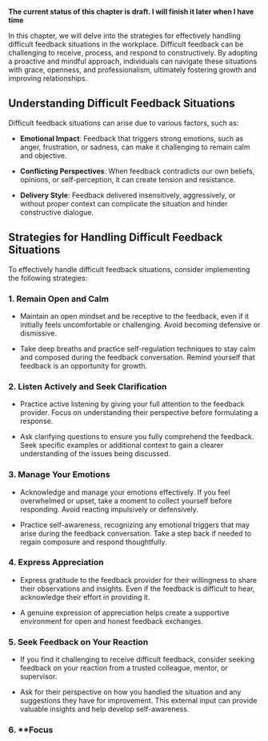 **The current status of this chapter is draft. I will finish it later when I have time**

In this chapter, we will delve into the strategies for effectively handling difficult feedback situations in the workplace. Difficult feedback can be challenging to receive, process, and respond to constructively. By adopting a proactive and mindful approach, individuals can navigate these situations with grace, openness, and professionalism, ultimately fostering growth and improving relationships.

Understanding Difficult Feedback Situations
-------------------------------------------

Difficult feedback situations can arise due to various factors, such as:

* **Emotional Impact**: Feedback that triggers strong emotions, such as anger, frustration, or sadness, can make it challenging to remain calm and objective.

* **Conflicting Perspectives**: When feedback contradicts our own beliefs, opinions, or self-perception, it can create tension and resistance.

* **Delivery Style**: Feedback delivered insensitively, aggressively, or without proper context can complicate the situation and hinder constructive dialogue.

Strategies for Handling Difficult Feedback Situations
-----------------------------------------------------

To effectively handle difficult feedback situations, consider implementing the following strategies:

### 1. **Remain Open and Calm**

* Maintain an open mindset and be receptive to the feedback, even if it initially feels uncomfortable or challenging. Avoid becoming defensive or dismissive.

* Take deep breaths and practice self-regulation techniques to stay calm and composed during the feedback conversation. Remind yourself that feedback is an opportunity for growth.

### 2. **Listen Actively and Seek Clarification**

* Practice active listening by giving your full attention to the feedback provider. Focus on understanding their perspective before formulating a response.

* Ask clarifying questions to ensure you fully comprehend the feedback. Seek specific examples or additional context to gain a clearer understanding of the issues being discussed.

### 3. **Manage Your Emotions**

* Acknowledge and manage your emotions effectively. If you feel overwhelmed or upset, take a moment to collect yourself before responding. Avoid reacting impulsively or defensively.

* Practice self-awareness, recognizing any emotional triggers that may arise during the feedback conversation. Take a step back if needed to regain composure and respond thoughtfully.

### 4. **Express Appreciation**

* Express gratitude to the feedback provider for their willingness to share their observations and insights. Even if the feedback is difficult to hear, acknowledge their effort in providing it.

* A genuine expression of appreciation helps create a supportive environment for open and honest feedback exchanges.

### 5. **Seek Feedback on Your Reaction**

* If you find it challenging to receive difficult feedback, consider seeking feedback on your reaction from a trusted colleague, mentor, or supervisor.

* Ask for their perspective on how you handled the situation and any suggestions they have for improvement. This external input can provide valuable insights and help develop self-awareness.

### 6. \*\*Focus

